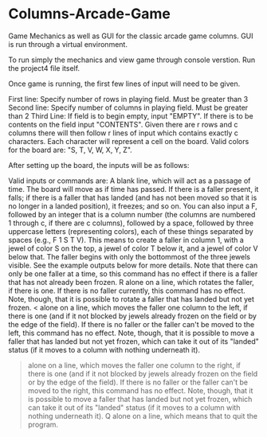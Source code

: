 # Columns-Arcade-Game
Game Mechanics as well as GUI for the classic arcade game columns. GUI is run through a virtual environment.

To run simply the mechanics and view game through console verstion. Run the project4 file itself.

Once game is running, the first few lines of input will need to be given.

First line: Specify number of rows in playing field. Must be greater than 3
Second line: Specify number of columns in playing field. Must be greater than 2
Third Line: If field is to begin empty, input "EMPTY". If there is to be contents on the field input "CONTENTS". Given there are r rows and c columns there will then follow r lines of input which contains exactly c characters. Each character will represent a cell on the board. Valid colors for the board are: "S, T, V, W, X, Y, Z".

After setting up the board, the inputs will be as follows:

Valid inputs or commands are:
A blank line, which will act as a passage of time. The board will move as if time has passed. 
If there is a faller present, it falls; if there is a faller that has landed (and has not been moved so that it is no longer in a landed position), it freezes; and so on.
You can also input a F, followed by an integer that is a column number (the columns are numbered 1 through c, if there are c columns), followed by a space, followed by three uppercase letters (representing colors), each of these things separated by spaces (e.g., F 1 S T V). This means to create a faller in column 1, with a jewel of color S on the top, a jewel of color T below it, and a jewel of color V below that.
The faller begins with only the bottommost of the three jewels visible. See the example outputs below for more details.
Note that there can only be one faller at a time, so this command has no effect if there is a faller that has not already been frozen.
R alone on a line, which rotates the faller, if there is one. If there is no faller currently, this command has no effect. Note, though, that it is possible to rotate a faller that has landed but not yet frozen.
< alone on a line, which moves the faller one column to the left, if there is one (and if it not blocked by jewels already frozen on the field or by the edge of the field). If there is no faller or the faller can't be moved to the left, this command has no effect. Note, though, that it is possible to move a faller that has landed but not yet frozen, which can take it out of its "landed" status (if it moves to a column with nothing underneath it).
> alone on a line, which moves the faller one column to the right, if there is one (and if it not blocked by jewels already frozen on the field or by the edge of the field). If there is no faller or the faller can't be moved to the right, this command has no effect. Note, though, that it is possible to move a faller that has landed but not yet frozen, which can take it out of its "landed" status (if it moves to a column with nothing underneath it).
Q alone on a line, which means that to quit the program.
